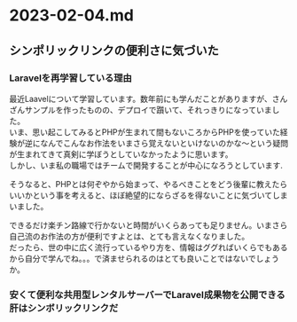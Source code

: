 # 2023-02-04.md

## シンポリックリンクの便利さに気づいた

### Laravelを再学習している理由

最近Laavelについて学習しています。数年前にも学んだことがありますが、さんざんサンプルを作ったものの、デプロイで躓いて、それっきりになっていました。  
いま、思い起こしてみるとPHPが生まれて間もないころからPHPを使っていた経験が逆になんでこんなお作法をいまさら覚えないといけないのかな～という疑問が生まれてきて真剣に学ぼうとしていなかったように思います。  
しかし、いま私の職場ではチームで開発することが中心になろうとしています.  

そうなると、PHPとは何ぞやから始まって、やるべきことをどう後輩に教えたらいいかという事を考えると、ほぼ絶望的にならざるを得ないことに気づいてしまいました。  

できるだけ楽チン路線で行かないと時間がいくらあっても足りません。いまさら自己流のお作法の方が便利ですよとは、とても言えなくなりました。  
だったら、世の中に広く流行っているやり方を、情報はググればいくらでもあるから自分で学んでね。。。で済ませられるのはとても良いことではないでしょうか。

### 安くて便利な共用型レンタルサーバーでLaravel成果物を公開できる肝はシンボリックリンクだ


